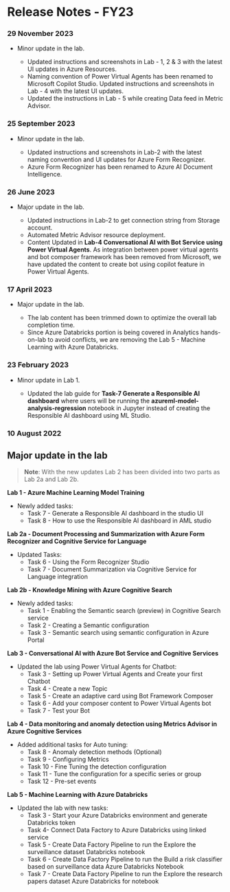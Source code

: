 # Release Notes - FY23

### 29 November 2023

 - Minor update in the lab.
 
   - Updated instructions and screenshots in Lab - 1, 2 & 3 with the latest UI updates in Azure Resources.
   - Naming convention of Power Virtual Agents has been renamed to Microsoft Copilot Studio. Updated instructions and screenshots in Lab - 4 with the latest UI updates.
   - Updated the instructions in Lab - 5 while creating Data feed in Metric Advisor.

### 25 September 2023

 - Minor update in the lab.
 
   - Updated instructions and screenshots in Lab-2 with the latest naming convention and UI updates for Azure Form Recognizer.
   - Azure Form Recognizer has been renamed to Azure AI Document Intelligence.
   
### 26 June 2023

 - Major update in the lab.
 
   - Updated instructions in Lab-2 to get connection string from Storage account.
   - Automated Metric Advisor resource deployment.
   - Content Updated in **Lab-4 Conversational AI with Bot Service using Power Virtual Agents**. As integration between power virtual agents and bot composer framework has been removed from Microsoft, we have updated the content to create bot using copilot feature in Power Virtual Agents. 


### 17 April 2023

 - Major update in the lab.
 
   - The lab content has been trimmed down to optimize the overall lab completion time.
   - Since Azure Databricks portion is being covered in Analytics hands-on-lab to avoid conflicts, we are removing the Lab 5 - Machine Learning with Azure Databricks.


### 23 February 2023

 - Minor update in Lab 1.
 
   - Updated the lab guide for **Task-7 Generate a Responsible AI dashboard** where users will be running the **azureml-model-analysis-regression** notebook in Jupyter instead of creating the Responsible AI dashboard using ML Studio. 

### 10 August 2022

## Major update in the lab
  
> **Note**: With the new updates Lab 2 has been divided into two parts as Lab 2a and Lab 2b.
  
  **Lab 1 - Azure Machine Learning Model Training** 
  
  - Newly added tasks: 
    - Task 7 - Generate a Responsible AI dashboard in the studio UI 
    - Task 8 - How to use the Responsible AI dashboard in AML studio
  
  **Lab 2a - Document Processing and Summarization with Azure Form Recognizer and Cognitive Service for Language**
  
  - Updated Tasks:  
    - Task 6 - Using the Form Recognizer Studio 
    - Task 7 - Document Summarization via Cognitive Service for Language integration 
  
  **Lab 2b - Knowledge Mining with Azure Cognitive Search**
  
  - Newly added tasks: 
    - Task 1 - Enabling the Semantic search (preview) in Cognitive Search service 
    - Task 2 - Creating a Semantic configuration 
    - Task 3 - Semantic search using semantic configuration in Azure Portal 

  **Lab 3 - Conversational AI with Azure Bot Service and Cognitive Services**
  
  - Updated the lab using Power Virtual Agents for Chatbot:
    - Task 3 - Setting up Power Virtual Agents and Create your first Chatbot
    - Task 4 - Create a new Topic
    - Task 5 - Create an adaptive card using Bot Framework Composer
    - Task 6 - Add your composer content to Power Virtual Agents bot
    - Task 7 - Test your Bot

  **Lab 4 - Data monitoring and anomaly detection using Metrics Advisor in Azure Cognitive Services**
  
  - Added additional tasks for Auto tuning:
    - Task 8 - Anomaly detection methods (Optional)
    - Task 9 - Configuring Metrics
    - Task 10 - Fine Tuning the detection configuration
    - Task 11 - Tune the configuration for a specific series or group
    - Task 12 - Pre-set events

  **Lab 5 - Machine Learning with Azure Databricks**
  
  - Updated the lab with new tasks: 
    - Task 3 - Start your Azure Databricks environment and generate Databricks token 
    - Task 4- Connect Data Factory to Azure Databricks using linked service 
    - Task 5 - Create Data Factory Pipeline to run the Explore the surveillance dataset Databricks notebook 
    - Task 6 - Create Data Factory Pipeline to run the Build a risk classifier based on surveillance data Azure Databricks Notebook 
    - Task 7 - Create Data Factory Pipeline to run the Explore the research papers dataset Azure Databricks for notebook
